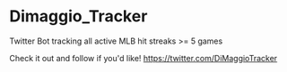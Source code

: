 # Dimaggio_Tracker

Twitter Bot tracking all active MLB hit streaks >= 5 games

Check it out and follow if you'd like! https://twitter.com/DiMaggioTracker